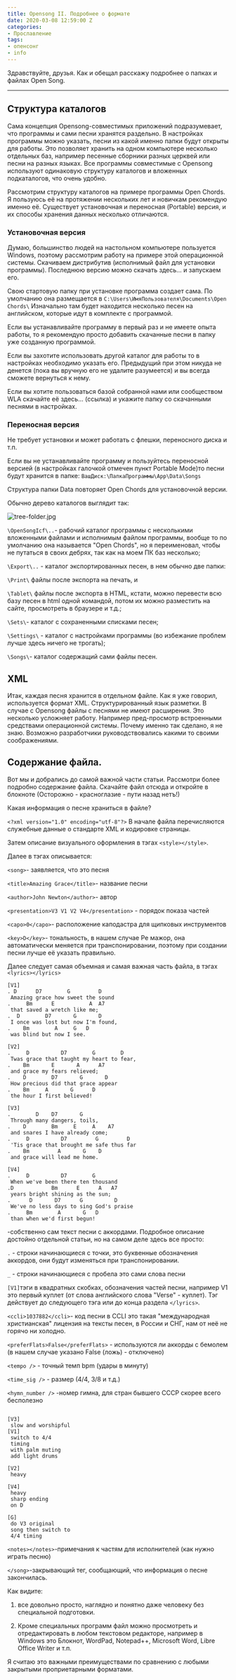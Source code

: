 ```yaml
---
title: Opensong II. Подробнее о формате
date: 2020-03-08 12:59:00 Z
categories:
- Прославление
tags:
- опенсонг
- info
---
```


Здравствуйте, друзья.
Как и обещал расскажу подробнее о папках и файлах Open Song.

---

## Структура каталогов

Сама концепция Opensong-совместимых приложений подразумевает, что программы и сами песни хранятся раздельно.
В настройках программы можно указать, песни из какой именно папки будут открыты для работы. Это позволяет хранить на одном компьютере несколько отдельных баз, например песенные сборники разных церквей или песни на разных языках.
Все программы совместимые с Opensong используют одинаковую структуру каталогов и вложенных подкаталогов, что очень удобно.

Рассмотрим структуру каталогов на примере программы Open Chords. Я пользуюсь её на протяжении нескольких лет и новичкам рекомендую именно её. Существует установочная и переносная (Portable) версия, и их способы хранения данных несколько отличаются.

### Установочная версия

Думаю, большинство людей на настольном компьютере пользуется Windows, поэтому рассмотрим работу на примере этой операционной системы.
Скачиваем дистрибутив (исполнимый файл для установки программы). Последнюю версию можно скачать здесь...  и запускаем его.

Свою стартовую папку при установке программа создает сама.
По умолчанию она размещается в
`C:\Users\ИмяПользователя\Documents\Open Chords\`
Изначально там будет находится несколько песен на английском, которые идут в комплекте с программой.

Если вы устанавливайте программу в первый раз и не имеете опыта работы, то я рекомендую просто добавить скачанные песни в папку уже созданную программой.

Если вы захотите использовать другой каталог для работы то в настройках необходимо указать его. Предыдущий при этом никуда не денется (пока вы вручную его не удалите разумеется) и вы всегда сможете вернуться к нему.

Если вы хотите пользоваться базой собранной нами или сообществом WLA скачайте её здесь... (ссылка) и укажите папку со скачанными песнями в настройках.

### Переносная версия

Не требует установки и может работать с флешки, переносного диска и т.п.

Если вы не устанавливайте программу и пользуйтесь переносной версией (в настройках галочкой отмечен пункт Portable Mode)то песни будут хранится в папке:
`ВашДиск:\ПапкаПрограммы\App\Data\Songs`

Структура папки Data повторяет Open Chords для установочной версии.

Обычно дерево каталогов выглядит так:

![tree-folder.jpg](/uploads/tree-folder.jpg)

`\OpenSongIcf\..`- рабочий каталог программы с несколькими вложенными файлами и исполнимым файлом программы, вообще то по умолчанию она называется "Open Chords", но я переименовал, чтобы не путаться в своих дебрях, так как на моем ПК баз несколько;

`\Export\..` - каталог экспортированных песен, в нем обычно две папки:

`\Print\` файлы после экспорта на печать, и

`\Tablet\` файлы после экспорта в HTML, кстати, можно перевести всю базу песен в html одной командой, потом их можно разместить на сайте, просмотреть в браузере и т.д.;

`\Sets\`- каталог с сохраненными списками песен;

`\Settings\` - каталог с настройками программы (во избежание проблем лучше здесь ничего не трогать);

`\Songs\`- каталог содержащий сами файлы песен.

## XML

Итак, каждая песня хранится в отдельном файле.
Как я  уже говорил, используется формат XML. Структурированный язык разметки.
В случае с Opensong файлы с песнями не имеют расширения. Это несколько усложняет работу.
Например пред-просмотр встроенными средствами операционной системы.
Почему именно так сделано, я не знаю.
Возможно разработчики руководствовалиcь какими то своими соображениями.

## Содержание файла.

Вот мы и добрались до самой важной части статьи. Рассмотри более подробно содержание файла. Скачайте файл отсюда и откройте в блокноте (Осторожно - красноглазие - пути назад нетъ!)

Какая информация о песне храниться в файле?

`<?xml version="1.0" encoding="utf-8"?>`
В начале файла перечисляются служебные данные о стандарте XML и кодировке страницы.

Затем описание визуального оформления в тэгах `<style></style>`.

Далее в тэгах описывается:

`<song>`- заявляется, что это песня

`<title>Amazing Grace</title>`- название песни

`<author>John Newton</author>`- автор

`<presentation>V3 V1 V2 V4</presentation>` - порядок показа частей

`<capo>0</capo>`- расположение каподастра для щипковых инструментов

`<key>D</key>`- тональность, в нашем случае Ре мажор, она автоматически меняется при транспонировании, поэтому при создании песни лучше её указать правильно.

Далее следует самая объемная и самая важная часть файла, в тэгах `<lyrics></lyrics>`

<pre><code>[V1]
. D      D7        G         D                                                              
 Amazing grace how sweet the sound                     
.     Bm      E           A  A7                                                             
 that saved a wretch like me;                           
.  D        D7       G       D                                                              
 I once was lost but now I'm found,                     
.    Bm        A     G   D                                                                  
 was blind but now I see.                               

[V2]
.     D          D7        G        D                                                       
 Twas grace that taught my heart to fear,               
.    Bm       E       A      A7                                                             
 and grace my fears relieved;                           
.    D        D7       G       D                                                            
 How precious did that grace appear                     
.    Bm     A       G      D                                                                
 the hour I first believed!                             

[V3]
.        D    D7       G                                                                    
 Through many dangers, toils,                           
.    D        Bm     E     A    A7                                                          
 and snares I have already come;                        
.     D          D7         G         D                                                     
 'Tis grace that brought me safe thus far               
.    Bm         A       G    D                                                              
 and grace will lead me home.                           

[V4]
.     D          D7        G                                                                
 When we've been there ten thousand                     
.D            Bm      E      A   A7                                                         
 years bright shining as the sun;                       
.      D       D7      G          D                                                         
 We've no less days to sing God's praise                
.     Bm        A       G   D                                                               
 than when we'd first begun!           </code></pre>

 -собственно сам текст песни с аккордами. Подробное описание достойно отдельной статьи, но на самом деле здесь все просто:

`.` - строки начинающиеся с точки, это буквенные обозначения аккордов, они будут изменяться при транспонировании.

`_` - строки начинающиеся с пробела это сами слова песни

`[V1]`тэги в квадратных скобках, обозначения частей песни, например V1 это первый куплет (от слова английского слова "Verse" - куплет). Тэг действует до следующего тэга или до конца раздела `</lyrics>`.

`<ccli>1037882</ccli>`- код песни в CCLI это такая "международная христианская" лицензия на тексты песен, в России и СНГ, нам от неё не горячо ни холодно.

`<preferFlats>False</preferFlats>` - используются ли аккорды с бемолем (в нашем случае указано False (ложь) - отключено)

`<tempo />` - точный темп bpm (удары в минуту)

`<time_sig />` - размер (4/4, 3/8 и т.д.)

`<hymn_number />` -номер гимна, для стран бывшего СССР скорее всего бесполезно

<pre><code>
[V3]
 slow and worshipful
[V1]
 switch to 4/4 
 timing
 with palm muting
 add light drums
 
[V2]
 heavy
 
[V4]
 heavy
 sharp ending
 on D
 
[G]
 do V3 original
 song then switch to 
 4/4 timing
</code></pre>

`<notes></notes>`-примечания к частям для исполнителей (как нужно играть песню)

`</song>`-закрывающий тег, сообщающий, что информация о песне закончилась.

Как видите:

1. все довольно просто, наглядно и понятно даже человеку без специальной подготовки.

2. Кроме специальных программ файл можно просмотреть и отредактировать в любом текстовом редакторе, например в Windows это Блокнот, WordPad, Notepad\+\+, Microsoft Word, Libre Office Writer и т.п.

Я считаю это важными преимуществами по сравнению с любыми закрытыми проприетарными форматами.